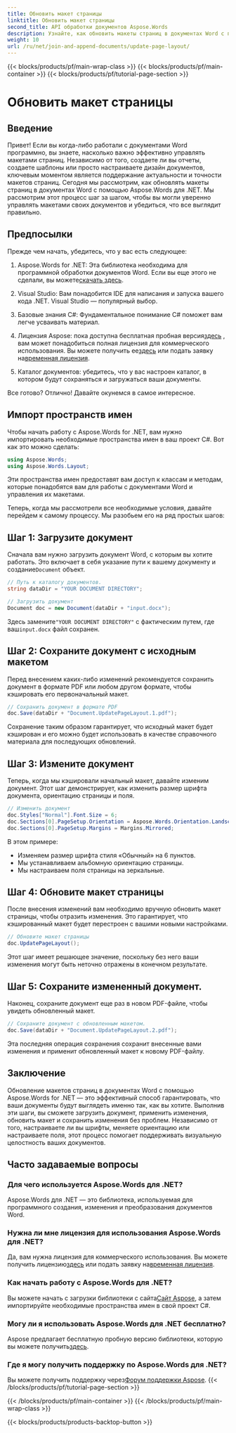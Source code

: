 ```yaml
---
title: Обновить макет страницы
linktitle: Обновить макет страницы
second_title: API обработки документов Aspose.Words
description: Узнайте, как обновить макеты страниц в документах Word с помощью Aspose.Words для .NET с помощью этого всеобъемлющего пошагового руководства. Идеально подходит для настройки дизайна документов.
weight: 10
url: /ru/net/join-and-append-documents/update-page-layout/
---
```


{{< blocks/products/pf/main-wrap-class >}}
{{< blocks/products/pf/main-container >}}
{{< blocks/products/pf/tutorial-page-section >}}

# Обновить макет страницы

## Введение

Привет! Если вы когда-либо работали с документами Word программно, вы знаете, насколько важно эффективно управлять макетами страниц. Независимо от того, создаете ли вы отчеты, создаете шаблоны или просто настраиваете дизайн документов, ключевым моментом является поддержание актуальности и точности макетов страниц. Сегодня мы рассмотрим, как обновлять макеты страниц в документах Word с помощью Aspose.Words для .NET. Мы рассмотрим этот процесс шаг за шагом, чтобы вы могли уверенно управлять макетами своих документов и убедиться, что все выглядит правильно.

## Предпосылки

Прежде чем начать, убедитесь, что у вас есть следующее:

1.  Aspose.Words for .NET: Эта библиотека необходима для программной обработки документов Word. Если вы еще этого не сделали, вы можете[скачать здесь](https://releases.aspose.com/words/net/).
   
2. Visual Studio: Вам понадобится IDE для написания и запуска вашего кода .NET. Visual Studio — популярный выбор.

3. Базовые знания C#: Фундаментальное понимание C# поможет вам легче усваивать материал.

4.  Лицензия Aspose: пока доступна бесплатная пробная версия[здесь](https://releases.aspose.com/) , вам может понадобиться полная лицензия для коммерческого использования. Вы можете получить ее[здесь](https://purchase.aspose.com/buy) или подать заявку на[временная лицензия](https://purchase.aspose.com/temporary-license/).

5. Каталог документов: убедитесь, что у вас настроен каталог, в котором будут сохраняться и загружаться ваши документы.

Все готово? Отлично! Давайте окунемся в самое интересное.

## Импорт пространств имен

Чтобы начать работу с Aspose.Words for .NET, вам нужно импортировать необходимые пространства имен в ваш проект C#. Вот как это можно сделать:

```csharp
using Aspose.Words;
using Aspose.Words.Layout;
```

Эти пространства имен предоставят вам доступ к классам и методам, которые понадобятся вам для работы с документами Word и управления их макетами.

Теперь, когда мы рассмотрели все необходимые условия, давайте перейдем к самому процессу. Мы разобьем его на ряд простых шагов:

## Шаг 1: Загрузите документ

Сначала вам нужно загрузить документ Word, с которым вы хотите работать. Это включает в себя указание пути к вашему документу и создание`Document` объект.

```csharp
// Путь к каталогу документов.
string dataDir = "YOUR DOCUMENT DIRECTORY";

// Загрузить документ
Document doc = new Document(dataDir + "input.docx");
```

 Здесь замените`"YOUR DOCUMENT DIRECTORY"` с фактическим путем, где ваш`input.docx` файл сохранен.

## Шаг 2: Сохраните документ с исходным макетом

Перед внесением каких-либо изменений рекомендуется сохранить документ в формате PDF или любом другом формате, чтобы кэшировать его первоначальный макет.

```csharp
// Сохранить документ в формате PDF
doc.Save(dataDir + "Document.UpdatePageLayout.1.pdf");
```

Сохранение таким образом гарантирует, что исходный макет будет кэширован и его можно будет использовать в качестве справочного материала для последующих обновлений.

## Шаг 3: Измените документ

Теперь, когда мы кэшировали начальный макет, давайте изменим документ. Этот шаг демонстрирует, как изменить размер шрифта документа, ориентацию страницы и поля.

```csharp
// Изменить документ
doc.Styles["Normal"].Font.Size = 6;
doc.Sections[0].PageSetup.Orientation = Aspose.Words.Orientation.Landscape;
doc.Sections[0].PageSetup.Margins = Margins.Mirrored;
```

В этом примере:
- Изменяем размер шрифта стиля «Обычный» на 6 пунктов.
- Мы устанавливаем альбомную ориентацию страницы.
- Мы настраиваем поля страницы на зеркальные.

## Шаг 4: Обновите макет страницы

После внесения изменений вам необходимо вручную обновить макет страницы, чтобы отразить изменения. Это гарантирует, что кэшированный макет будет перестроен с вашими новыми настройками.

```csharp
// Обновите макет страницы
doc.UpdatePageLayout();
```

Этот шаг имеет решающее значение, поскольку без него ваши изменения могут быть неточно отражены в конечном результате.

## Шаг 5: Сохраните измененный документ.

Наконец, сохраните документ еще раз в новом PDF-файле, чтобы увидеть обновленный макет.

```csharp
// Сохраните документ с обновленным макетом.
doc.Save(dataDir + "Document.UpdatePageLayout.2.pdf");
```

Эта последняя операция сохранения сохранит внесенные вами изменения и применит обновленный макет к новому PDF-файлу.

## Заключение

Обновление макетов страниц в документах Word с помощью Aspose.Words for .NET — это эффективный способ гарантировать, что ваши документы будут выглядеть именно так, как вы хотите. Выполнив эти шаги, вы сможете загрузить документ, применить изменения, обновить макет и сохранить изменения без проблем. Независимо от того, настраиваете ли вы шрифты, меняете ориентацию или настраиваете поля, этот процесс помогает поддерживать визуальную целостность ваших документов.


## Часто задаваемые вопросы

### Для чего используется Aspose.Words для .NET?  
Aspose.Words для .NET — это библиотека, используемая для программного создания, изменения и преобразования документов Word.

### Нужна ли мне лицензия для использования Aspose.Words для .NET?  
 Да, вам нужна лицензия для коммерческого использования. Вы можете получить лицензию[здесь](https://purchase.aspose.com/buy) или подать заявку на[временная лицензия](https://purchase.aspose.com/temporary-license/).

### Как начать работу с Aspose.Words для .NET?  
 Вы можете начать с загрузки библиотеки с сайта[Сайт Aspose](https://releases.aspose.com/words/net/), а затем импортируйте необходимые пространства имен в свой проект C#.

### Могу ли я использовать Aspose.Words для .NET бесплатно?  
 Aspose предлагает бесплатную пробную версию библиотеки, которую вы можете получить[здесь](https://releases.aspose.com/).

### Где я могу получить поддержку по Aspose.Words для .NET?  
 Вы можете получить поддержку через[Форум поддержки Aspose](https://forum.aspose.com/c/words/8).
{{< /blocks/products/pf/tutorial-page-section >}}

{{< /blocks/products/pf/main-container >}}
{{< /blocks/products/pf/main-wrap-class >}}

{{< blocks/products/products-backtop-button >}}
